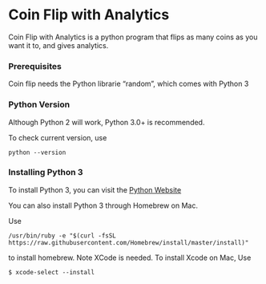 # Coin Flip with Analytics

Coin Flip with Analytics is a python program that flips as many coins as you want it to, and gives analytics.


### Prerequisites

Coin flip needs the Python librarie “random”, which comes with Python 3

### Python Version

Although Python 2 will work, Python 3.0+ is recommended. 

To check current version, use

```
python --version
```

### Installing Python 3

To install Python 3, you can visit the [Python Website](https://www.python.org/downloads/ "Download the latest version of python")

You can also install Python 3 through Homebrew on Mac.

Use
```
/usr/bin/ruby -e "$(curl -fsSL https://raw.githubusercontent.com/Homebrew/install/master/install)"
``` 
to install homebrew. Note XCode is needed. To install Xcode on Mac, Use

```
$ xcode-select --install
```
